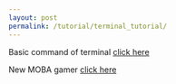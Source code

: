 ```yaml
---
layout: post
permalink: /tutorial/terminal_tutorial/
---
```


Basic command of terminal <a href='/tutorial/terminal_tutorial'>click here</a>

New MOBA gamer <a href='/tutorial/MOBA_guide'>click here</a>
